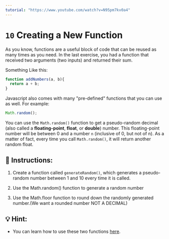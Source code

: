 ```yaml
---
tutorial: "https://www.youtube.com/watch?v=N95pm7kv0a4"
---
```


# `10` Creating a New Function

As you know, functions are a useful block of code that can be reused as many times as you need. In the last exercise, you had a function that received two arguments (two inputs) and returned their sum.

Something Like this:

```js
function addNumbers(a, b){
  return a + b;
}
```

Javascript also comes with many "pre-defined" functions that you can use as well. For example:

```js
Math.random();
```

You can use the `Math.random()` function to get a pseudo-random decimal (also called a **floating-point**, **float**, or **double**) number.  This floating-point number will be between 0 and a number `n` (inclusive of 0, but not of n). As a matter of fact, every time you call `Math.random()`, it will return another random float.

## 📝  Instructions:

1. Create a function called `generateRandom()`, which generates a pseudo-random number between 1 and 10 every time it is called.

2. Use the Math.random() function to generate a random number

3. Use the Math.floor function to round down the randomly generated number.(We want a rounded number NOT A DECIMAL)

## 💡 Hint:

+ You can learn how to use these two functions [here](https://www.w3schools.com/jsref/jsref_random.asp).